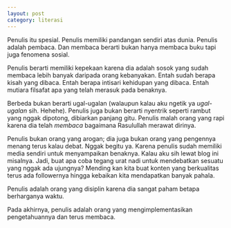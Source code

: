 ```yaml
---
layout: post
category: literasi
---
```


Penulis itu spesial. Penulis memiliki pandangan sendiri atas dunia. Penulis adalah pembaca. Dan membaca berarti bukan hanya membaca buku tapi juga fenomena sosial.

Penulis berarti memiliki kepekaan karena dia adalah sosok yang sudah membaca lebih banyak daripada orang kebanyakan. Entah sudah berapa kisah yang dibaca. Entah berapa intisari kehidupan yang dibaca. Entah mutiara filsafat apa yang telah merasuk pada benaknya.

Berbeda bukan berarti ugal-ugalan (walaupun kalau aku ngetik ya _ugal-ugalan_ sih. Hehehe). Penulis juga bukan berarti nyentrik seperti rambut yang nggak dipotong, dibiarkan panjang gitu. Penulis malah orang yang rapi karena dia telah _membaca_ bagaimana Rasulullah merawat dirinya.

Penulis bukan orang yang arogan; dia juga bukan orang yang pengennya menang terus kalau debat. Nggak begitu ya. Karena penulis sudah memiliki media sendiri untuk menyampaikan benaknya. Kalau aku sih lewat blog ini misalnya. Jadi, buat apa coba tegang urat nadi untuk mendebatkan sesuatu yang nggak ada ujungnya? Mending kan kita buat konten yang berkualitas terus ada followernya hingga kebaikan kita mendapatkan banyak pahala.

Penulis adalah orang yang disiplin karena dia sangat paham betapa berharganya waktu.

Pada akhirnya, penulis adalah orang yang mengimplementasikan pengetahuannya dan terus membaca.